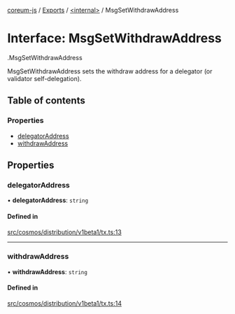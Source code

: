 [coreum-js](../README.md) / [Exports](../modules.md) / [<internal\>](../modules/internal_.md) / MsgSetWithdrawAddress

# Interface: MsgSetWithdrawAddress

[<internal>](../modules/internal_.md).MsgSetWithdrawAddress

MsgSetWithdrawAddress sets the withdraw address for
a delegator (or validator self-delegation).

## Table of contents

### Properties

- [delegatorAddress](internal_.MsgSetWithdrawAddress.md#delegatoraddress)
- [withdrawAddress](internal_.MsgSetWithdrawAddress.md#withdrawaddress)

## Properties

### delegatorAddress

• **delegatorAddress**: `string`

#### Defined in

[src/cosmos/distribution/v1beta1/tx.ts:13](https://github.com/PyramydLabs/coreum-js/blob/cea84df/src/cosmos/distribution/v1beta1/tx.ts#L13)

___

### withdrawAddress

• **withdrawAddress**: `string`

#### Defined in

[src/cosmos/distribution/v1beta1/tx.ts:14](https://github.com/PyramydLabs/coreum-js/blob/cea84df/src/cosmos/distribution/v1beta1/tx.ts#L14)

